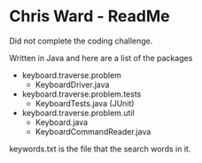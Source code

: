# Chris Ward - ReadMe

Did not complete the coding challenge.

Written in Java and here are a list of the packages

 - keyboard.traverse.problem
	 - KeyboardDriver.java
 - keyboard.traverse.problem.tests
	 - KeyboardTests.java (JUnit)
 - keyboard.traverse.problem.util
	 - Keyboard.java
	 - KeyboardCommandReader.java

keywords.txt is the file that the search words in it.